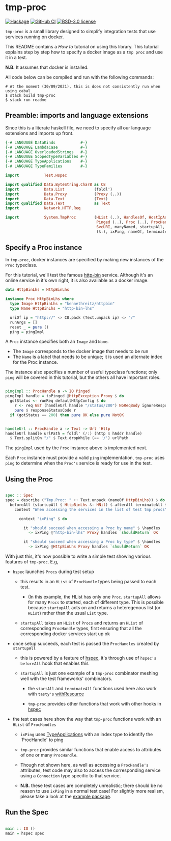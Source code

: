 # tmp-proc

[![Hackage](https://img.shields.io/hackage/v/tmp-proc.svg)](https://hackage.haskell.org/package/tmp-proc)
[![GitHub CI](https://github.com/adetokunbo/tmp-proc/actions/workflows/test.yml/badge.svg)](https://github.com/adetokunbo/tmp-proc/actions)
[![BSD-3.0 license](https://img.shields.io/badge/license-BSD--3.0-blue.svg)](https://github.com/adetokunbo/tmp-proc/blob/master/tmp-proc/LICENSE)

`tmp-proc` is a small library designed to simplify integration tests that use
services running on docker.

This README contains a _How to_ tutorial on using this library. This tutorial
explains step by step how to specify a docker image as a `tmp proc` and use it in
a test.

__N.B.__ It assumes that docker is installed.

All code below can be compiled and run with the following commands:

```shell
# At the moment (30/09/2021), this is does not consistently run when using cabal
$ stack build tmp-proc
$ stack run readme
```

## Preamble: imports and language extensions

Since this is a literate haskell file, we need to specify all our language
extensions and imports up front.

```haskell
{-# LANGUAGE DataKinds           #-}
{-# LANGUAGE LambdaCase          #-}
{-# LANGUAGE OverloadedStrings   #-}
{-# LANGUAGE ScopedTypeVariables #-}
{-# LANGUAGE TypeApplications    #-}
{-# LANGUAGE TypeFamilies        #-}

import           Test.Hspec

import qualified Data.ByteString.Char8 as C8
import           Data.List             (foldl')
import           Data.Proxy            (Proxy (..))
import           Data.Text             (Text)
import qualified Data.Text             as Text
import           Network.HTTP.Req

import           System.TmpProc        (HList (..), HandlesOf, HostIpAddress,
                                        Pinged (..), Proc (..), ProcHandle (..),
                                        SvcURI, manyNamed, startupAll, toPinged,
                                        (&:), ixPing, nameOf, terminateAll)

```


## Specify a Proc instance

In `tmp-proc`, docker instances are specified by making new instances of the
`Proc` typeclass.

For this tutorial, we'll test the famous [http-bin](https://httpbin.org)
service. Although it's an online service in it's own right, it is also available
as a docker image.


```haskell
data HttpBinLhs = HttpBinLhs

instance Proc HttpBinLhs where
  type Image HttpBinLhs = "kennethreitz/httpbin"
  type Name HttpBinLhs = "http-bin-lhs"

  uriOf ip = "http://" <> C8.pack (Text.unpack ip) <> "/"
  runArgs = []
  reset _ = pure ()
  ping = pingImpl

```

A `Proc` instance specifies both an `Image` and `Name`.
- The `Image` corresponds to the docker image that needs to be run
- The `Name` is a label that needs to be unique; it is used an alternate index for the Proc instance.

The instance also specifies a number of useful typeclass functions; only `ping`
will be covered in this tutorial, but the others all have important roles.


```haskell

pingImpl :: ProcHandle a -> IO Pinged
pingImpl handle = toPinged @HttpException Proxy $ do
  gotStatus <- runReq defaultHttpConfig $ do
    r <- req GET (handleUrl handle "/status/200") NoReqBody ignoreResponse $ mempty
    pure $ responseStatusCode r
  if (gotStatus == 200) then pure OK else pure NotOK


handleUrl :: ProcHandle a -> Text -> Url 'Http
handleUrl handle urlPath = foldl' (/:) (http $ hAddr handle)
  $ Text.splitOn "/" $ Text.dropWhile (== '/') urlPath


```

The `pingImpl` used by the `Proc` instance above is implemented next.

Each `Proc` instance must provide a valid `ping` implementation, `tmp-proc` uses
`ping` to determine when the `Proc's` service is ready for use in the test.

## Using the Proc


```haskell

spec :: Spec
spec = describe ("Tmp.Proc: " ++ Text.unpack (nameOf HttpBinLhs)) $ do
  beforeAll (startupAll $ HttpBinLhs &: HNil) $ afterAll terminateAll $ do
    context "When accessing the services in the list of test tmp procs" $ do

      context "ixPing" $ do

        it "should succeed when accessing a Proc by name" $ \handles
          -> ixPing @"http-bin-lhs" Proxy handles `shouldReturn` OK

        it "should succeed when accessing a Proc by type" $ \handles
          -> ixPing @HttpBinLhs Proxy handles `shouldReturn` OK

```

With just this, it's now possible to write a simple test showing various
features of `tmp-proc`.  E.g,

- `hspec` launches `Procs` during test setup

   - this results in an `HList` of `ProcHandle` types being passed to each test.

     - (In this example, the HList has only one `Proc`. `startupAll` allows for
       many `Procs` to started, each of different type. This is possible because
       `startupAll` acts on and returns a heteregenous list (or `HList`) rather
       than the usual `List` type.

   - `startupAll` takes an `HList` of `Procs` and returns an `HList` of
     corresponding `ProcHandle` types, first ensuring that all the corresponding
     docker services start up ok

- once setup succeeds, each test is passed the `ProcHandles` created by
  `startupAll`

   - this is powered by a feature of [hspec][2], it's through use of `hspec's`
     `beforeAll` hook that enables this

    - `startupAll` is just one example of a `tmp-proc` combinator meshing well with
    the test frameworks' combinators.

        - the `startAll` and `terminateAll` functions used here also work with
          `tasty's` [withResource][6]

        - `tmp-proc` provides other functions that work with other hooks in [hspec][1]

- the test cases here show the way that `tmp-proc` functions work with an
  `HList` of `ProcHandles`

    - `ixPing` uses [TypeApplications][7] with an index type to identify the
        'ProcHandle' to ping

    - `tmp-proc` provides similar functions that enable access to attributes
        of one or many `ProcHandle`.

    - Though not shown here, as well as accessing a `ProcHandle's` attributes,
      test code may also to access the corresponding service using a
      `Connection` type specific to that service.

    - __N.B.__ these test cases are completely unrealistic; there should be no
      reason to use `ixPing` in a normal test case! For slightly more realism,
      please take a look at the [example package][4].


## Run the Spec

```haskell

main :: IO ()
main = hspec spec

```


[1]: https://hackage.haskell.org/package/wai
[2]: https://hspec.github.io
[3]: https://hackage.haskell.org/package/tasty
[4]: https://github.com/adetokunbo/tmp-proc/tree/master/tmp-proc-example
[5]: https://github.com/adetokunbo/tmp-proc/tree/master/tmp-proc
[6]: https://hackage.haskell.org/package/tasty-1.4.2/docs/Test-Tasty.html#v:withResource
[7]: https://typeclasses.com/ghc/type-applications
